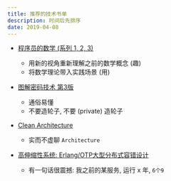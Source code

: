 ```yaml
---
title: 推荐的技术书单
description: 时间后先排序
date: 2019-04-08
---
```


* [程序员的数学 (系列 1, 2, 3)]()
  - 用新的视角重新理解之前的数学概念 (趣)
  - 将数学理论带入实践场景 (用)

* [图解密码技术 第3版]()
  - 通俗易懂
  - 不要造轮子, 不要 (private) 造轮子

* [Clean Architecture]()
  - 实而不虚聊 `Architecture`

* [高伸缩性系统: Erlang/OTP大型分布式容错设计]()
  - 有一句话很震撼: 我之前的某服务, 运行 x 年, `6个9`

